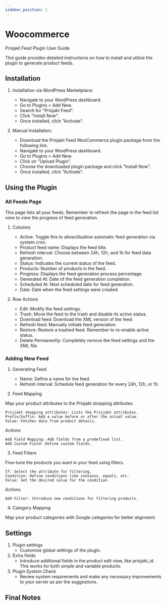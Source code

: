 ```yaml
---
sidebar_position: 1
---
```


# Woocommerce
Prisjakt Feed Plugin User Guide

This guide provides detailed instructions on how to install and utilize the plugin to generate product feeds.

## Installation
1. Installation via WordPress Marketplace:
   - Navigate to your WordPress dashboard.
   - Go to Plugins > Add New.
   - Search for "Prisjakt Feed".
   - Click "Install Now".
   - Once installed, click "Activate".

2. Manual Installation:
    - Download the Prisjakt Feed WooCommerce plugin package from the following link.
    - Navigate to your WordPress dashboard.
    - Go to Plugins > Add New.
    - Click on "Upload Plugin".
    - Choose the downloaded plugin package and click "Install Now".
    - Once installed, click "Activate".

## Using the Plugin

### All Feeds Page

This page lists all your feeds. Remember to refresh the page in the feed list view to view the progress of feed generation.
1. Columns
    - Active: Toggle this to allow/disallow automatic feed generation via system cron.
    - Product feed name: Displays the feed title.
    - Refresh interval: Choose between 24h, 12h, and 1h for feed data generation.
    - Status: Indicates the current status of the feed.
    - Products: Number of products in the feed.
    - Progress: Displays the feed generation process percentage.
    - Generated At: Date of the feed generation completion.
    - Scheduled At: Next scheduled date for feed generation.
    - Date: Date when the feed settings were created.

2. Row Actions
    - Edit: Modify the feed settings.
    - Trash: Move the feed to the trash and disable its active status.
    - Download feed: Download the XML version of the feed.
    - Refresh feed: Manually initiate feed generation.
    - Restore: Restore a trashed feed. Remember to re-enable active status.
    - Delete Permanently: Completely remove the feed settings and the XML file.

### Adding New Feed
1. Generating Feed

   - Name: Define a name for the feed.
   - Refresh interval: Schedule feed generation for every 24h, 12h, or 1h.

2. Feed Mapping

Map your product attributes to the Prisjakt shopping attributes.

    Prisjakt shopping attributes: Lists the Prisjakt attributes.
    Prefix/Suffix: Add a value before or after the actual value.
    Value: Fetches data from product details.

Actions

    Add Field Mapping: Add fields from a predefined list.
    Add Custom Field: Define custom fields.

3. Feed Filters

Fine-tune the products you want in your feed using filters.

    If: Select the attribute for filtering.
    Condition: Define conditions like contains, equals, etc.
    Value: Set the desired value for the condition.

Actions

    Add Filter: Introduce new conditions for filtering products.

4. Category Mapping

Map your product categories with Google categories for better alignment.

## Settings
1. Plugin settings
   - Customize global settings of the plugin.
2. Extra fields
   - Introduce additional fields in the product edit view, like prisjakt_id. This works for both simple and variable products.
3. Plugin System Check
   - Review system requirements and make any necessary improvements to your server as per the suggestions.

## Final Notes
